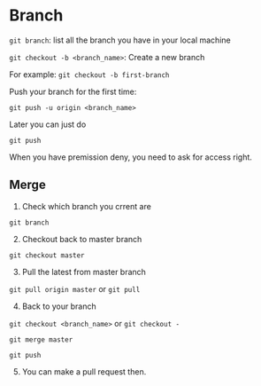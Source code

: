 # Branch

`git branch`: list all the branch you have in your local machine

`git checkout -b <branch_name>`: Create a new branch

For example: `git checkout -b first-branch`

Push your branch for the first time:

`git push -u origin <branch_name>`

Later you can just do

`git push`

When you have premission deny, you need to ask for access right.

## Merge

1. Check which branch you crrent are

`git branch`

2. Checkout back to master branch

`git checkout master`

3. Pull the latest from master branch

`git pull origin master` or `git pull`

4. Back to your branch

`git checkout <branch_name>` or `git checkout -`

`git merge master`

`git push`

5. You can make a pull request then.
